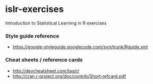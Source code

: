 # islr-exercises
Introduction to Statistical Learning in R exercises

### Style guide reference
* https://google-styleguide.googlecode.com/svn/trunk/Rguide.xml

### Cheat sheets / reference cards
* http://devcheatsheet.com/tag/r/
* http://cran.r-project.org/doc/contrib/Short-refcard.pdf
